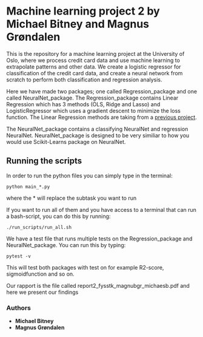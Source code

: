 # Machine learning project 2 by Michael Bitney and Magnus Grøndalen
This is the repository for a machine learning project at the University of Oslo, where we process credit card data and use machine learning to extrapolate patterns and other data. We create a logistic regressor for classification of the credit card data, and create a neural network from scratch to perform both classification and regression analysis.

Here we have made two packages; one called Regression_package and one called NeuralNet_package.
The Regression_package contains Linear Regression which has 3 methods (OLS, Ridge and Lasso) and LogisticRegressor which uses a gradient descent to minimize the loss function. The Linear Regression methods are taking from a [previous project](https://github.uio.no/michaesb/ml_project1_mms "2").

The NeuralNet_package contains a classifying NeuralNet and regression NeuralNet. NeuralNet_package is designed to be very similiar to how you would use Scikit-Learns package on NeuralNet.


## Running the scripts
In order to run the python files you can simply type in the terminal:

```
python main_*.py
```

where the * will replace the subtask you want to run

If you want to run all of them and you have access to a terminal that can run
a bash-script, you can do this by running:

```
./run_scripts/run_all.sh
```


We have a test file that runs multiple tests on the Regression_package and NeuralNet_package.
You can run this by typing:
```
pytest -v
```
This will test both packages with test on for example R2-score, sigmoidfunction and so on.


Our rapport is the file called report2_fysstk_magnubgr_michaesb.pdf and here we present our findings



### Authors

* **Michael Bitney**
* **Magnus Grøndalen**
